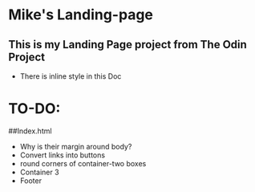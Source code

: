 # Mike's Landing-page

## This is my Landing Page project from The Odin Project
- There is inline style in this Doc

# TO-DO:

##Index.html
- Why is their margin around body?
- Convert links into buttons
- round corners of container-two boxes
- Container 3
- Footer